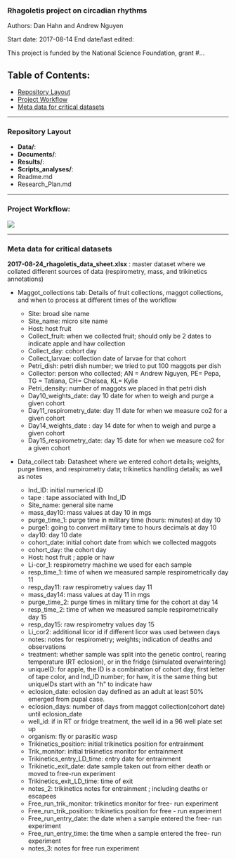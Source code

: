 ### Rhagoletis project on circadian rhythms     

Authors: Dan Hahn and Andrew Nguyen

Start date: 2017-08-14
End date/last edited:    

This project is funded by the National Science Foundation, grant #...   

## Table of Contents:   

* [Repository Layout](#id-section1)
* [Project Workflow](#id-section2)
* [Meta data for critical datasets](#id-section3)

------

<div id='id-section1'/>   

### Repository Layout

* **Data/**:
* **Documents/**:
* **Results/**: 
* **Scripts_analyses/**:
* Readme.md
* Research_Plan.md

------

<div id='id-section2'/>   

### Project Workflow: 

![](https://user-images.githubusercontent.com/4654474/31616112-cd198846-b259-11e7-876b-98a62e379c45.png)


------

<div id='id-section1'/>     

### Meta data for critical datasets   

**2017-08-24_rhagoletis_data_sheet.xlsx** : master dataset where we collated different sources of data (respirometry, mass, and trikinetics annotations)  

* Maggot_collections tab: Details of fruit collections, maggot collections, and when to process at different times of the workflow  
	* Site: broad site name 
	* Site_name: micro site name
	* Host: host fruit
	* Collect_fruit: when we collected fruit; should only be 2 dates to indicate apple and haw collection
	* Collect_day: cohort day 
	* Collect_larvae: collection date of larvae for that cohort
	* Petri_dish: petri dish number; we tried to put 100 maggots per dish
	* Collector: person who collected; AN = Andrew Nguyen, PE= Pepa, TG = Tatiana, CH= Chelsea, KL= Kylie
	* Petri_density: number of maggots we placed in that petri dish
	* Day10_weights_date: day 10 date for when to weigh and purge a given cohort
	* Day11_respirometry_date: day 11 date for when we measure co2 for a given cohort
	* Day14_weights_date : day 14 date for when to weigh and purge a given cohort
	* Day15_respirometry_date: day 15 date for when we measure co2 for a given cohort   
	
* Data_collect tab: Datasheet where we entered cohort details; weights, purge times, and respirometry data; trikinetics handling details; as well as notes   
	* Ind_ID: initial numerical ID
	* tape : tape associated with Ind_ID
	* Site_name: general site name
	* mass_day10: mass values at day 10 in mgs
	* purge_time_1: purge time in military time (hours: minutes) at day 10
	* purge1: going to convert military time to hours decimals at day 10
	* day10: day 10 date
	* cohort_date: initial cohort date from which we collected maggots
	* cohort_day: the cohort day 
	* Host: host fruit ; apple or haw
	* Li-cor_1: respirometry machine we used for each sample 
	* resp_time_1: time of when we measured sample respirometrically day 11
	* resp_day11: raw respirometry values day 11
	* mass_day14: mass values at day 11 in mgs 
	* purge_time_2: purge times in military time for the cohort at day 14
	* resp_time_2: time of when we measured sample respirometrically day 15  
	* resp_day15:  raw respirometry values day 15
	* Li_cor2: additional licor id if different licor was used between days
	* notes: notes for respirometry; weights; indication of deaths and observations
	* treatment: whether sample was split into the genetic control, rearing temperature (RT eclosion), or in the fridge (simulated overwintering)  
	* uniqueID: for apple, the ID is a combination of cohort day, first letter of tape color, and Ind_ID number; for haw, it is the same thing but uniqueIDs start with an "h" to indicate haw
	* eclosion_date: eclosion day defined as an adult at least 50% emerged from pupal case. 
	* eclosion_days: number of days from maggot collection(cohort date) until eclosion_date
	* well_id: if in RT or fridge treatment, the well id in a 96 well plate set up 
	* organism: fly or parasitic wasp 
	* Trikinetics_position: initial trikinetics position for entrainment
	* Trik_monitor: initial trikinetics monitor for entrainment
	* Trikinetics_entry_LD_time: entry date for entrainment
	* Trikinetic_exit_date: date sample taken out from either death or moved to free-run experiment
	* Trikinetics_exit_LD_time: time of exit
	* notes_2: trikinetics notes for entrainment ; including deaths or escapees
	* Free_run_trik_monitor: trikinetics monitor for free- run experiment
	* Free_run_trik_position: trikinetics position for free - run experiment
	* Free_run_entry_date: the date when a sample entered the free- run experiment
	* Free_run_entry_time: the time when a sample entered the free- run experiment
	* notes_3: notes for free run experiment
	
	
